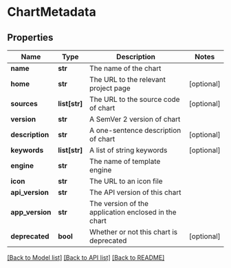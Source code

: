 # ChartMetadata

## Properties
Name | Type | Description | Notes
------------ | ------------- | ------------- | -------------
**name** | **str** | The name of the chart | 
**home** | **str** | The URL to the relevant project page | [optional] 
**sources** | **list[str]** | The URL to the source code of chart | [optional] 
**version** | **str** | A SemVer 2 version of chart | 
**description** | **str** | A one-sentence description of chart | [optional] 
**keywords** | **list[str]** | A list of string keywords | [optional] 
**engine** | **str** | The name of template engine | 
**icon** | **str** | The URL to an icon file | 
**api_version** | **str** | The API version of this chart | 
**app_version** | **str** | The version of the application enclosed in the chart | 
**deprecated** | **bool** | Whether or not this chart is deprecated | [optional] 

[[Back to Model list]](../README.md#documentation-for-models) [[Back to API list]](../README.md#documentation-for-api-endpoints) [[Back to README]](../README.md)


